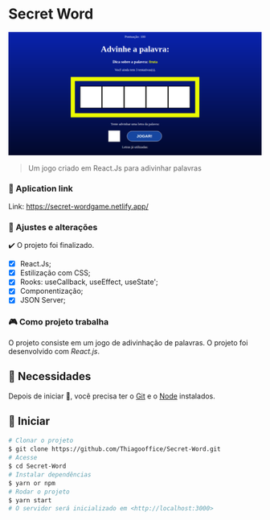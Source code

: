 # Secret Word

<!---Esses são exemplos. Veja https://shields.io para outras pessoas ou para personalizar este conjunto de escudos. Você pode querer incluir dependências, status do projeto e
 informações de licença aqui--->
<img src="./src/assets/imagem1.png" alt="Imagem Game" />

> Um jogo criado em React.Js para adivinhar palavras

### :rocket: Aplication link

Link: https://secret-wordgame.netlify.app/

### 🔧 Ajustes e alterações

✔️ O projeto foi finalizado.

- [x] React.Js;
- [x] Estilização com CSS;
- [x] Rooks: useCallback, useEffect, useState';
- [x] Componentização; 
- [x] JSON Server; 

### 🎮 Como projeto trabalha

O projeto consiste em um jogo de adivinhação de palavras. 
O projeto foi desenvolvido com <i>React.js</i>.


## :closed_book: Necessidades ##

Depois de iniciar :checkered_flag:, você precisa ter o  [Git](https://git-scm.com) e o [Node](https://nodejs.org/en/) instalados.

## :checkered_flag: Iniciar ##

```bash
# Clonar o projeto
$ git clone https://github.com/Thiagooffice/Secret-Word.git
# Acesse
$ cd Secret-Word
# Instalar dependências
$ yarn or npm 
# Rodar o projeto
$ yarn start
# O servidor será inicializado em <http://localhost:3000>
```
